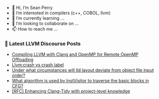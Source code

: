 - 👋 Hi, I’m Sean Perry
- 👀 I’m interested in compilers (c++, COBOL, llvm)
- 🌱 I’m currently learning ...
- 💞️ I’m looking to collaborate on ...
- 📫 How to reach me ...

<!---
s66perry/s66perry is a ✨ special ✨ repository because its `README.md` (this file) appears on your GitHub profile.
You can click the Preview link to take a look at your changes.
--->
### 📕 Latest LLVM Discourse Posts

<!-- DISCOURSE-LLVM:START -->
- [Compiling LLVM with Clang and OpenMP for Remote OpenMP Offloading](https://discourse.llvm.org/t/compiling-llvm-with-clang-and-openmp-for-remote-openmp-offloading/64815#post_11)
- [Llvm:crash vs crash label](https://discourse.llvm.org/t/llvm-crash-vs-crash-label/64818#post_6)
- [Under what circumstances will lld layout deviate from object file input order?](https://discourse.llvm.org/t/under-what-circumstances-will-lld-layout-deviate-from-object-file-input-order/64926#post_4)
- [What algorithm is used by InstVisitor to traverse the basic blocks in CFG?](https://discourse.llvm.org/t/what-algorithm-is-used-by-instvisitor-to-traverse-the-basic-blocks-in-cfg/64919#post_2)
- [[RFC] Enhancing Clang-Tidy with project-level knowledge](https://discourse.llvm.org/t/rfc-enhancing-clang-tidy-with-project-level-knowledge/63960#post_4)
<!-- DISCOURSE-LLVM:END -->
